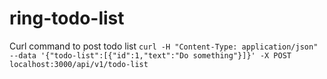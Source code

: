# ring-todo-list

Curl command to post todo list
`curl -H "Content-Type: application/json" --data '{"todo-list":[{"id":1,"text":"Do something"}]}' -X POST localhost:3000/api/v1/todo-list`